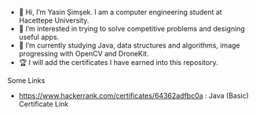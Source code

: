 - 👋 Hi, I’m Yasin Şimşek. I am a computer engineering student at Hacettepe University.
- 👀 I’m interested in trying to solve competitive problems and designing useful apps.
- 🌱 I’m currently studying Java, data structures and algorithms, image progressing with OpenCV and DroneKit.
- 🏆 I will add the certificates I have earned into this repository.

Some Links

- https://www.hackerrank.com/certificates/64362adfbc0a : Java (Basic) Certificate Link
